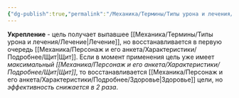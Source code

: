 ```yaml
---
{"dg-publish":true,"permalink":"/Механика/Термины/Типы урона и лечения/Подробнее/Укрепление/","noteIcon":"","created":"2025-08-21T13:47:51.665+03:00","updated":"2025-09-04T12:41:08.092+03:00"}
---
```




**Укрепление** - цель получает выпавшее [[Механика/Термины/Типы урона и лечения/Лечение\|Лечение]], но восстанавливается в первую очередь [[Механика/Персонаж и его анкета/Характеристики/Подробнее/Щит\|Щит]]. Если в момент применения цель уже имеет *максимальный [[Механика/Персонаж и его анкета/Характеристики/Подробнее/Щит\|Щит]]*, то восстанавливается [[Механика/Персонаж и его анкета/Характеристики/Подробнее/Здоровье\|Здоровье]] цели, но *эффективность снижается в 2 раза*.